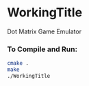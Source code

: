 # WorkingTitle
Dot Matrix Game Emulator

### To Compile and Run:

```bash
cmake .
make
./WorkingTitle
```
